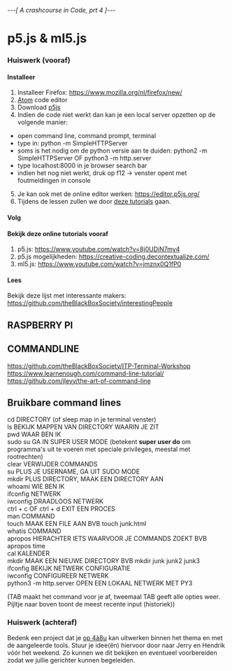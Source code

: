 *---[ A crashcourse in Code, prt 4 ]---*
# p5.js & ml5.js
### Huiswerk (vooraf)
#### Installeer
1. Installeer Firefox: https://www.mozilla.org/nl/firefox/new/
2. [Atom](https://atom.io/) code editor
3. Download [p5js](https://github.com/processing/p5.js/releases/download/0.7.3/p5.zip)
4. Indien de code niet werkt dan kan je een local server opzetten op de volgende manier:
  - open command line, command prompt, terminal
  - type in: python -m SimpleHTTPServer
  - soms is het nodig om de python versie aan te duiden: python2 -m SimpleHTTPServer OF python3 -m http.server
  - type localhost:8000 in je browser search bar
  - indien het nog niet werkt, druk op f12 -> venster opent met foutmeldingen in console
 5. Je kan ook met de online editor werken: https://editor.p5js.org/
 6. Tijdens de lessen zullen we door [deze tutorials](https://github.com/theBlackBoxSociety/p5-workshop) gaan.

#### Volg

#### Bekijk deze online tutorials vooraf
1. p5.js: https://www.youtube.com/watch?v=8j0UDiN7my4
2. p5.js mogelijkheden: https://creative-coding.decontextualize.com/
3. ml5.js: https://www.youtube.com/watch?v=jmznx0Q1fP0

#### Lees
Bekijk deze lijst met interessante makers: https://github.com/theBlackBoxSociety/interestingPeople

## RASPBERRY PI

## COMMANDLINE
https://github.com/theBlackBoxSociety/ITP-Terminal-Workshop
https://www.learnenough.com/command-line-tutorial/
https://github.com/jlevy/the-art-of-command-line


## Bruikbare command lines
cd DIRECTORY (of sleep map in je terminal venster) <br />
ls BEKIJK MAPPEN VAN DIRECTORY WAARIN JE ZIT <br />
pwd WAAR BEN IK <br />
sudo su GA IN SUPER USER MODE (betekent <b>super user do</b> om programma's uit te voeren met speciale privileges, meestal met rootrechten) <br />
clear VERWIJDER COMMANDS<br>
su PLUS JE USERNAME, GA UIT SUDO MODE <br />
mkdir PLUS DIRECTORY, MAAK EEN DIRECTORY AAN <br />
whoami WIE BEN IK <br />
ifconfig NETWERK <br />
iwconfig DRAADLOOS NETWERK <br />
ctrl + c OF ctrl + d EXIT EEN PROCES <br />
man COMMAND<br />
touch MAAK EEN FILE AAN BVB touch junk.html<br />
whatis COMMAND<br />
apropos HIERACHTER IETS WAARVOOR JE COMMANDS ZOEKT BVB apropos time<br />
cal KALENDER<br />
mkdir MAAK EEN NIEUWE DIRECTORY BVB mkdir junk junk2 junk3<br />
ifconfig BEKIJK NETWERK CONFIGURATIE <br />
iwconfig CONFIGUREER NETWERK <br />
python3 -m http.server OPEN EEN LOKAAL NETWERK MET PY3<br>

(TAB maakt het command voor je af, tweemaal TAB geeft alle opties weer. Pijltje naar boven toont de meest recente input (historiek))

### Huiswerk (achteraf)
Bedenk een project dat je [op 4à8u](http://fffff.at/speed-project/) kan uitwerken binnen het thema en met de aangeleerde tools.
Stuur je idee(ën) hiervoor door naar Jerry en Hendrik vóór het weekend. Zo kunnen we dit bekijken en eventueel voorbereiden zodat we jullie gerichter kunnen begeleiden.
